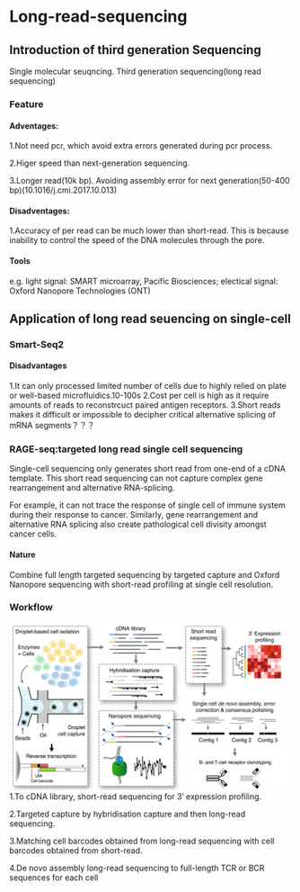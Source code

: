 # Long-read-sequencing
## Introduction of third generation Sequencing 
Single molecular seuqncing.
Third generation sequencing(long read sequencing)
### Feature
#### Adventages:
1.Not need pcr, which avoid extra errors generated during pcr process.

2.Higer speed than next-generation sequencing.

3.Longer read(10k bp). Avoiding assembly error for next generation(50-400 bp)(10.1016/j.cmi.2017.10.013)
#### Disadventages:
1.Accuracy of per read can be much lower than short-read. This is because inability to control the speed of the DNA molecules through the pore.

#### Tools
e.g. light signal: SMART microarray, Pacific Biosciences; electical signal: Oxford Nanopore Technologies (ONT)

## Application of long read seuencing on single-cell
### Smart-Seq2
#### Disadvantages
1.It can only processed limited number of cells due to highly relied on plate or well-based microfluidics.10-100s
2.Cost per cell is high as it require amounts of reads to reconstrcuct paired antigen receptors.
3.Short reads makes it difficult or impossible to decipher critical alternative splicing of mRNA segments？？？

### RAGE-seq:targeted long read single cell sequencing
Single-cell sequencing only generates short read from one-end of a cDNA template. This short read sequencing can not capture complex gene rearrangement and alternative RNA-splicing.

For example, it can not trace the response of single cell of immune system during their response to cancer. Similarly, gene rearrangement and alternative RNA splicing also create pathological cell divisity amongst cancer cells.

#### Nature
Combine full length targeted sequencing by targeted capture and Oxford Nanopore sequencing with short-read profiling at single cell resolution.

### Workflow
![RAGE workflow](longread-singlecell-workflow.png)
1.To cDNA library, short-read sequencing for 3’ expression profiling. 

2.Targeted capture by hybridisation capture and then long-read sequencing.

3.Matching cell barcodes obtained from long-read sequencing with cell barcodes obtained from short-read.

4.De novo assembly long-read sequencing to  full-length TCR or BCR sequences for each cell
